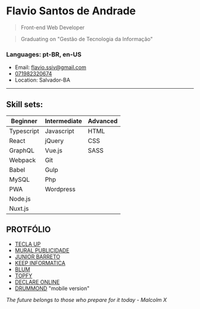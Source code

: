 # Flavio Santos de Andrade

> Front-end Web Developer

> Graduating on "Gestão de Tecnologia da Informação"

### Languages: pt-BR, en-US

* Email: flavio.ssiv@gmail.com
* [071982320674](https://api.whatsapp.com/send?1=pt_BR&phone=5571982320674)
* Location: Salvador-BA
---
## Skill sets:

<!-- > Subtitle: B - Beginner, I - Intermediate and A - Advanced -->

| Beginner   | Intermediate | Advanced |
| ---------- | ------------ | -------- |
| Typescript | Javascript   | HTML     |
| React      | jQuery       | CSS      |
| GraphQL    | Vue.js       | SASS     |
| Webpack    | Git          |          |
| Babel      | Gulp         |          |
| MySQL      | Php          |          |
| PWA        | Wordpress    |          |
| Node.js    |              |          |
| Nuxt.js    |              |          |


## PROTFÓLIO
* [TECLA UP](https://teclaup.com/)
* [MURAL PUBLICIDADE](http://www.muralpublicidade.com.br/v4/)
* [JUNIOR BARRETO](https://jrbarreto.com.br/)
* [KEEP INFORMATICA](http://www.keepinformatica.com.br/)
* [BLUM](http://www.blumdh.com.br/)
* [TOPFY](http://topfy.net.br/)
* [DECLARE ONLINE](http://declareonline.com.br)
* [DRUMMOND](http://drummondpar.com) "mobile version"


 *The future belongs to those who prepare for it today - Malcolm X*